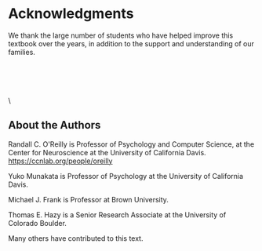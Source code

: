# Acknowledgments

We thank the large number of students who have helped improve this textbook over the years, in addition to the support and understanding of our families.

\
\
\
\
\

## About the Authors

Randall C. O'Reilly is Professor of Psychology and Computer Science, at the Center for Neuroscience at the University of California Davis.  https://ccnlab.org/people/oreilly

Yuko Munakata is Professor of Psychology at the University of California Davis.

Michael J. Frank is Professor at Brown University.

Thomas E. Hazy is a Senior Research Associate at the University of Colorado Boulder.

Many others have contributed to this text.
